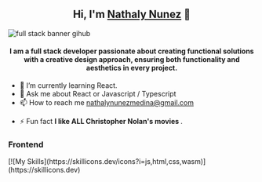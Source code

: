 <div align="center">
<h2 align="center">Hi, I'm <a href="https://www.linkedin.com/in/nathalynunezmedina/">Nathaly Nunez</a> 👋</h2>
</div>

![full stack banner gihub](https://github.com/user-attachments/assets/fe2ce7a1-2e4f-4943-9733-23a8a0fd332f)
<div align="center">
<h4 align="center">I am a full stack developer passionate about creating functional solutions with a creative design approach, ensuring both functionality and aesthetics in every project.</h4>
</div>

- 🌱 I’m currently learning React.
- 💬 Ask me about React or Javascript / Typescript
- 📫 How to reach me nathalynunezmedina@gmail.com
-  <p>⚡ Fun fact <strong>I like ALL Christopher Nolan's movies </strong>.</p>

 ### Frontend
<td width="50%">
  [![My Skills](https://skillicons.dev/icons?i=js,html,css,wasm)](https://skillicons.dev)
</td>

<!--
**NNunezMedina/NNunezMedina** is a ✨ _special_ ✨ repository because its `README.md` (this file) appears on your GitHub profile.

-->

